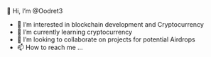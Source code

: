 👋 Hi, I’m @Oodret3
- 👀 I’m interested in blockchain development and Cryptocurrency 
- 🌱 I’m currently learning cryptocurrency 
- 💞️ I’m looking to collaborate on projects for potential Airdrops 
- 📫 How to reach me ...

<!---
Oodret3/Oodret3 is a ✨ special ✨ repository because its `README.md` (this file) appears on your GitHub profile.
You can click the Preview link to take a look at your changes.
--->
